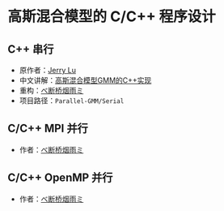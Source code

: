 # 高斯混合模型的 C/C++ 程序设计

## C++ 串行

- 原作者：[Jerry Lu](https://github.com/luxiaoxun)
- 中文讲解：[高斯混合模型GMM的C++实现](https://www.cnblogs.com/luxiaoxun/archive/2013/05/10/3071672.html)
- 重构：[べ断桥烟雨ミ](https://github.com/Dragon1573)
- 项目路径：`Parallel-GMM/Serial`

## C/C++ MPI 并行

- 作者：[べ断桥烟雨ミ](https://github.com/Dragon1573)

## C/C++ OpenMP 并行

- 作者：[べ断桥烟雨ミ](https://github.com/Dragon1573)
